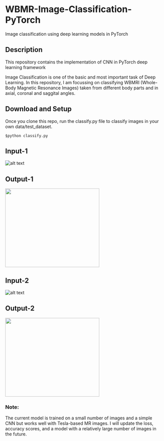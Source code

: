 # WBMR-Image-Classification-PyTorch
Image classification using deep learning models in PyTorch

## Description
This repository contains the implementation of CNN in PyTorch deep learning framework

Image Classification is one of the basic and most important task of Deep Learning. In this repository, I am focussing on classifying WBMRI (Whole-Body Magnetic Resonance Images)  taken from different body parts and in axial, coronal and saggital angles.

## Download and Setup
Once you clone this repo, run the classify.py file to classify images in your own data/test_dataset.  

`$python classify.py`

## Input-1
![alt text]()
## Output-1
<img src="https://user-images.githubusercontent.com/3885659/77395146-d721e200-6d98-11ea-85b4-b8171be731bf.png" height="250" width="300">


## Input-2
![alt text]()
## Output-2
<img src="https://user-images.githubusercontent.com/3885659/77395152-dbe69600-6d98-11ea-91ec-1bb38d93ea0f.png" height="250" width="300">


### Note:
The current model is trained on a small number of images and a simple CNN but works well with Tesla-based MR images. I will update the loss, accuracy scores, and a model with a relatively large number of images in the future.  
